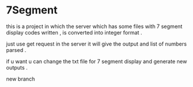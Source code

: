 # 7Segment

this is a project in which the server which has some files with 7 segment display codes written , is converted into integer format  .

just use get request in the server it will give the output and list of numbers parsed .

if u want u can change the txt file for 7 segment display and generate new outputs .

new branch